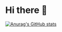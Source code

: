 # Hi there 👋
[![Anurag's GitHub stats](https://github-readme-stats.vercel.app/api?username=oppapi)](https://github.com/oppapi/github-readme-stats)
